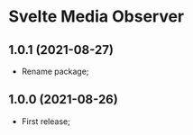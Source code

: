 # Svelte Media Observer

## 1.0.1 (2021-08-27)

- Rename package;

## 1.0.0 (2021-08-26)

- First release;